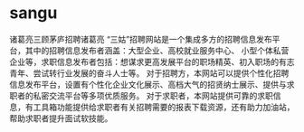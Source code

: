 # sangu
诸葛亮三顾茅庐招聘诸葛亮
“三姑”招聘网站是一个集成多方的招聘信息发布平台，其中的招聘信息发布者涵盖：大型企业、高校就业服务中心、
小型个体私营企业等，求职信息发布者包括：想谋求更高发展平台的职场精英、初入职场的有志青年、尝试转行业发展的奋斗人士等。
对于招聘方，本网站可以提供个性化招聘信息发布平台，设置有个性化企业文化展示、高档大气的招贤纳士展示、提供与求职者的私密交流平台等多项优质服务。
对于求职者，本网站提供可靠的求职信息，有工具箱功能提供给求职者有关招聘需要的报表下载资源，还有助力加油站，帮助求职者提升面试软技能。
